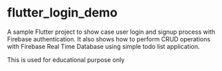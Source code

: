 # flutter_login_demo

A sample Flutter project to show case user login and signup process with Firebase authentication. 
It also shows how to perform CRUD operations with Firebase Real Time Database using simple todo list application.

This is used for educational purpose only
